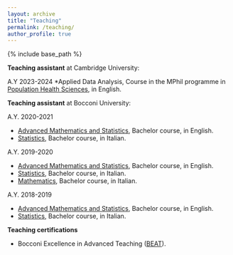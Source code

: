 ```yaml
---
layout: archive
title: "Teaching"
permalink: /teaching/
author_profile: true
---
```


{% include base_path %}

**Teaching assistant** at Cambridge University:

A.Y 2023-2024
*Applied Data Analysis, Course in the MPhil programme in [Population Health Sciences](https://www.postgraduate.study.cam.ac.uk/courses/directory/cvphmpphs), in English.


**Teaching assistant** at Bocconi University:

A.Y. 2020-2021
* [Advanced Mathematics and Statistics](http://didattica.unibocconi.eu/ts/tsn_anteprima.php?cod_ins=30408&anno=2021&IdPag=6351), Bachelor course, in English.
* [Statistics](http://didattica.unibocconi.eu/ts/tsn_anteprima.php?cod_ins=30001&anno=2021&IdPag=6351), Bachelor course, in Italian.


A.Y. 2019-2020
* [Advanced Mathematics and Statistics](http://didattica.unibocconi.eu/ts/tsn_anteprima.php?IdPag=6164&anno=2020&cod_ins=30408), Bachelor course, in English.
* [Statistics](http://didattica.unibocconi.eu/ts/tsn_anteprima.php?cod_ins=30001&anno=2020&ric_cdl=TR01&IdPag=6203), Bachelor course, in Italian.
* [Mathematics](http://didattica.unibocconi.eu/ts/tsn_anteprima.php?cod_ins=30062&anno=2020&IdPag=6203), Bachelor course, in Italian.


A.Y. 2018-2019
* [Advanced Mathematics and Statistics](http://didattica.unibocconi.eu/ts/tsn_anteprima.php?IdPag=6164&anno=2019&cod_ins=30408), Bachelor course, in English.
* [Statistics](http://didattica.unibocconi.eu/ts/tsn_anteprima.php?cod_ins=30001&anno=2019&ric_cdl=TR01&IdPag=6162), Bachelor course, in Italian.


**Teaching certifications**
* Bocconi Excellence in Advanced Teaching ([BEAT](https://bestr.it/award/show/5a66da595a02170a83ccaed59df77476eb5eaf18)).


